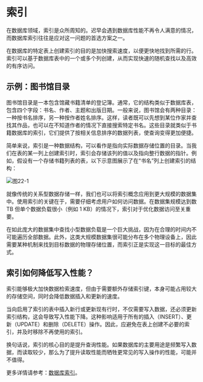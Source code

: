 # 索引  

在数据库领域，索引是众所周知的。迟早会遇到数据库性能不再令人满意的情况，而数据库索引往往是应对这一问题的首选方案之一。  

在数据库的特定表上创建索引的目的是加快搜索速度，以便更快地找到所需的行。索引可以基于数据库表中的一个或多个列创建，从而实现快速的随机查找以及高效的有序访问。  

## 示例：图书馆目录  

图书馆目录是一本包含馆藏书籍清单的登记簿。通常，它的结构类似于数据库表，包含四个字段：书名、作者、主题和出版日期。一般来说，图书馆会有两种目录：一种按书名排序，另一种按作者姓名排序。这样，读者既可以先想到某位作家并查找其作品，也可以在不知道作者的情况下直接搜索特定书名。这些目录就类似于书籍数据库的索引，它们提供了按相关信息排序的数据列表，使查询变得更加便捷。  

简单来说，索引是一种数据结构，可以看作是指向实际数据存储位置的目录。当我们在表的某一列上创建索引时，索引会存储该列的值以及指向整行数据的指针。例如，假设有一个存储书籍列表的表，以下示意图展示了在“书名”列上创建索引的结构：

![图22-1](/grokking/f22-1.png)

就像传统的关系型数据存储一样，我们也可以将索引概念应用到更大规模的数据集中。使用索引的关键在于，需要仔细考虑用户如何访问数据。在数据集规模达到数 TB 但单个数据负载很小（例如 1 KB）的情况下，索引对于优化数据访问至关重要。  

在如此庞大的数据集中查找小型数据负载是一个巨大挑战，因为在合理的时间内不可能遍历全部数据。此外，这类大规模数据集很可能分布在多个物理设备上，因此需要某种机制来找到目标数据的物理存储位置，而索引正是实现这一目标的最佳方式。  

## 索引如何降低写入性能？  

索引能够极大加快数据检索速度，但由于需要额外存储索引键，本身可能占用较大的存储空间，同时会降低数据插入和更新的速度。  

当向启用了索引的表中插入新行或更新现有行时，不仅需要写入数据，还必须更新索引结构，这会导致写入性能下降。这种影响适用于所有的插入（INSERT）、更新（UPDATE）和删除（DELETE）操作。因此，应避免在表上创建不必要的索引，并及时移除不再使用的索引。  

换句话说，索引的核心目的是提升查询性能。如果数据库的主要用途是频繁写入数据，而读取较少，那么为了提升读取性能而牺牲更常见的写入操作的性能，可能并不值得。  

更多详情请参考：[数据库索引](https://en.wikipedia.org/wiki/Database_index)。
